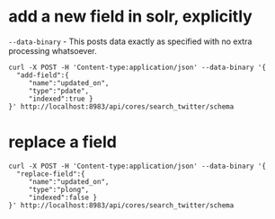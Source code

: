 # add a new field in solr, explicitly
`--data-binary` - This posts data exactly as specified with no extra processing whatsoever.
```
curl -X POST -H 'Content-type:application/json' --data-binary '{
  "add-field":{
     "name":"updated_on",
     "type":"pdate",
     "indexed":true }
}' http://localhost:8983/api/cores/search_twitter/schema
```


# replace a field
```
curl -X POST -H 'Content-type:application/json' --data-binary '{
  "replace-field":{
     "name":"updated_on",
     "type":"plong",
     "indexed":false }
}' http://localhost:8983/api/cores/search_twitter/schema
```
